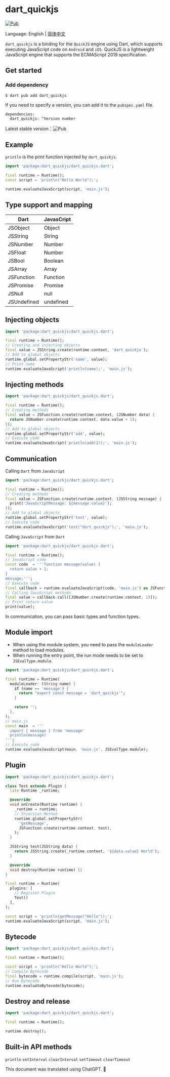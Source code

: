 # dart_quickjs

[![Pub](https://img.shields.io/pub/v/dart_quickjs.svg)](https://pub.flutter-io.cn/packages/dart_quickjs)

Language: English | [简体中文](README-ZH.md)

```dart_quickjs``` is a binding for the ```QuickJS``` engine using Dart, which supports executing JavaScript code on ```Android``` and ```iOS```. QuickJS is a lightweight JavaScript engine that supports the ECMAScript 2019 specification.

## Get started

### Add dependency
```console
$ dart pub add dart_quickjs
```
If you need to specify a version, you can add it to the ```pubspec.yaml``` file.

```console
dependencies:
  dart_quickjs: ^Version number
```
Latest stable version：![Pub](https://img.shields.io/pub/v/dart_quickjs.svg)

## Example
```println``` is the print function injected by ```dart_quickjs```.
```dart
import 'package:dart_quickjs/dart_quickjs.dart';

final runtime = Runtime();
const script = 'println("Hello World");';

runtime.evaluateJavaScript(script, 'main.js');
```

## Type support and mapping
| Dart | JavasCript |
| - | - |
| JSObject | Object |
| JSString | String |
| JSNumber | Number |
| JSFloat | Number |
| JSBool | Boolean |
| JSArray | Array |
| JSFunction | Function |
| JSPromise | Promise |
| JSNull | null |
| JSUndefined | undefined |

## Injecting objects
```dart
import 'package:dart_quickjs/dart_quickjs.dart';

final runtime = Runtime();
// Creating and injecting objects
final value = JSString.create(runtime.context, 'dart_quickjs');
// Add to global objects
runtime.global.setPropertyStr('name', value);
// Print name
runtime.evaluateJavaScript('println(name);', 'main.js');
```

## Injecting methods
```dart
import 'package:dart_quickjs/dart_quickjs.dart';

final runtime = Runtime();
// Creating methods
final value = JSFunction.create(runtime.context, (JSNumber data) {
  return JSNumber.create(runtime.context, data.value + 1);
});
// Add to global objects
runtime.global.setPropertyStr('add', value);
// Execute code
runtime.evaluateJavaScript('println(add(1));', 'main.js');
```

## Communication
Calling ```Dart``` from ```JavaScript```
```dart
import 'package:dart_quickjs/dart_quickjs.dart';

final runtime = Runtime();
// Creating methods
final value = JSFunction.create(runtime.context, (JSString message) {
  print('JavaScriptMessage: ${message.value}');
});
// Add to global objects
runtime.global.setPropertyStr('test', value);
// Execute code
runtime.evaluateJavaScript('test("dart_quickjs");', 'main.js');
```
Calling ```JavaScript``` from ```Dart```
```dart
import 'package:dart_quickjs/dart_quickjs.dart';

final runtime = Runtime();
// JavaScript code
const code  = '''function message(value) {
  return value + 1;
}
message;''';
// Execute code
final callback = runtime.evaluateJavaScript(code, 'main.js') as JSFunction;
// Calling JavaScript methods
final value = callback.call([JSNumber.create(runtime.context, 1)]);
// Print return value
print(value);
```
In communication, you can pass basic types and function types.
## Module import
- When using the module system, you need to pass the ```moduleLoader``` method to load modules.
- When running the entry point, the run mode needs to be set to ```JSEvalType.module```.

```dart
import 'package:dart_quickjs/dart_quickjs.dart';

final runtime = Runtime(
  moduleLoader: (String name) {
    if (name == 'message') {
      return "export const message = 'dart_quickjs'";
    }

    return '';
  },
);
// main.js
const main  = '''
  import { message } from 'message'
  println(message)
''';
// Execute code
runtime.evaluateJavaScript(main, 'main.js', JSEvalType.module);
```

## Plugin
```dart
import 'package:dart_quickjs/dart_quickjs.dart';

class Test extends Plugin {
  late Runtime _runtime;

  @override
  void onCreate(Runtime runtime) {
    _runtime = runtime;
    // Injection Method
    runtime.global.setPropertyStr(
      'getMessage',
      JSFunction.create(runtime.context, test),
    );
  }

  JSString test(JSString data) {
    return JSString.create(_runtime.context, '${data.value} World');
  }

  @override
  void destroy(Runtime runtime) {}
}

final runtime = Runtime(
  plugins: [
    // Register Plugin
    Test()
  ],
);

const script = 'println(getMessage("Hello"));';
runtime.evaluateJavaScript(script, 'main.js');
```

## Bytecode

```dart
import 'package:dart_quickjs/dart_quickjs.dart';

final runtime = Runtime();

const script = 'println("Hello World");';
// Compile Bytecode
final bytecode = runtime.compile(script, 'main.js');
// Run Bytecode
runtime.evaluateBytecode(bytecode);
```

## Destroy and release
```dart
import 'package:dart_quickjs/dart_quickjs.dart';

final runtime = Runtime();

runtime.destroy();
```

## Built-in API methods
```println``` ```setInterval``` ```clearInterval``` ```setTimeout``` ```clearTimeout```

This document was translated using ChatGPT. 🎉

